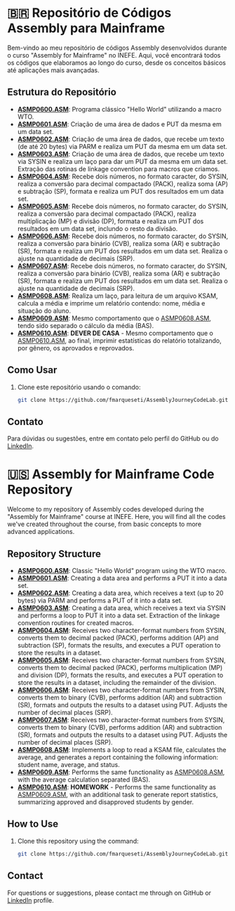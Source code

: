 # 🇧🇷 Repositório de Códigos Assembly para Mainframe

Bem-vindo ao meu repositório de códigos Assembly desenvolvidos durante o curso "Assembly for Mainframe" no INEFE. Aqui, você encontrará todos os códigos que elaboramos ao longo do curso, desde os conceitos básicos até aplicações mais avançadas.

## Estrutura do Repositório

- **[ASMP0600.ASM](https://github.com/fmarqueseti/AssemblyJourneyCodeLab/blob/main/ASMP0600.ASM)**: Programa clássico "Hello World" utilizando a macro WTO.
- **[ASMP0601.ASM](https://github.com/fmarqueseti/AssemblyJourneyCodeLab/blob/main/ASMP0601.ASM)**: Criação de uma área de dados e PUT da mesma em um data set.
- **[ASMP0602.ASM](https://github.com/fmarqueseti/AssemblyJourneyCodeLab/blob/main/ASMP0602.ASM)**: Criação de uma área de dados, que recebe um texto (de até 20 bytes) via PARM e realiza um PUT da mesma em um data set.
- **[ASMP0603.ASM](https://github.com/fmarqueseti/AssemblyJourneyCodeLab/blob/main/ASMP0603.ASM)**: Criação de uma área de dados, que recebe um texto via SYSIN e realiza um laço para dar um PUT da mesma em um data set. Extração das rotinas de linkage convention para macros que criamos.
- **[ASMP0604.ASM](https://github.com/fmarqueseti/AssemblyJourneyCodeLab/blob/main/ASMP0604.ASM)**: Recebe dois números, no formato caracter, do SYSIN, realiza a conversão para decimal compactado (PACK), realiza soma (AP) e subtração (SP), formata e realiza um PUT dos resultados em um data set.
- **[ASMP0605.ASM](https://github.com/fmarqueseti/AssemblyJourneyCodeLab/blob/main/ASMP0605.ASM)**: Recebe dois números, no formato caracter, do SYSIN, realiza a conversão para decimal compactado (PACK), realiza multiplicação (MP) e divisão (DP), formata e realiza um PUT dos resultados em um data set, inclundo o resto da divisão.
- **[ASMP0606.ASM](https://github.com/fmarqueseti/AssemblyJourneyCodeLab/blob/main/ASMP0606.ASM)**: Recebe dois números, no formato caracter, do SYSIN, realiza a conversão para binário (CVB), realiza soma (AR) e subtração (SR), formata e realiza um PUT dos resultados em um data set. Realiza o ajuste na quantidade de decimais (SRP).
- **[ASMP0607.ASM](https://github.com/fmarqueseti/AssemblyJourneyCodeLab/blob/main/ASMP0607.ASM)**: Recebe dois números, no formato caracter, do SYSIN, realiza a conversão para binário (CVB), realiza soma (AR) e subtração (SR), formata e realiza um PUT dos resultados em um data set. Realiza o ajuste na quantidade de decimais (SRP).
- **[ASMP0608.ASM](https://github.com/fmarqueseti/AssemblyJourneyCodeLab/blob/main/ASMP0608.ASM)**: Realiza um laço, para leitura de um arquivo KSAM, calcula a média e imprime um relatório contendo: nome, média e situação do aluno.
- **[ASMP0609.ASM](https://github.com/fmarqueseti/AssemblyJourneyCodeLab/blob/main/ASMP0609.ASM)**: 
Mesmo comportamento que o [ASMP0608.ASM](https://github.com/fmarqueseti/AssemblyJourneyCodeLab/blob/main/ASMP0608.ASM), tendo sido separado o cálculo da média (BAS).
- **[ASMP0610.ASM](https://github.com/fmarqueseti/AssemblyJourneyCodeLab/blob/main/ASMP0610.ASM)**: 
**DEVER DE CASA** - Mesmo comportamento que o [ASMP0610.ASM](https://github.com/fmarqueseti/AssemblyJourneyCodeLab/blob/main/ASMP0610.ASM), ao final, imprimir estatísticas do relatório totalizando, por gênero, os aprovados e reprovados.

## Como Usar

1. Clone este repositório usando o comando:
   ```bash
   git clone https://github.com/fmarqueseti/AssemblyJourneyCodeLab.git

## Contato

Para dúvidas ou sugestões, entre em contato pelo perfil do GitHub ou do [LinkedIn](http://www.linkedin.com/in/fmrqs/).

# 🇺🇸 Assembly for Mainframe Code Repository

Welcome to my repository of Assembly codes developed during the "Assembly for Mainframe" course at INEFE. Here, you will find all the codes we've created throughout the course, from basic concepts to more advanced applications.

## Repository Structure
- **[ASMP0600.ASM](https://github.com/fmarqueseti/AssemblyJourneyCodeLab/blob/main/ASMP0600.ASM)**: Classic "Hello World" program using the WTO macro.
- **[ASMP0601.ASM](https://github.com/fmarqueseti/AssemblyJourneyCodeLab/blob/main/ASMP0601.ASM)**: Creating a data area and performs a PUT it into a data set.
- **[ASMP0602.ASM](https://github.com/fmarqueseti/AssemblyJourneyCodeLab/blob/main/ASMP0602.ASM)**: Creating a data area, which receives a text (up to 20 bytes) via PARM and performs a PUT of it into a data set.
- **[ASMP0603.ASM](https://github.com/fmarqueseti/AssemblyJourneyCodeLab/blob/main/ASMP0603.ASM)**: Creating a data area, which receives a text via SYSIN and performs a loop to PUT it into a data set. Extraction of the linkage convention routines for created macros.
- **[ASMP0604.ASM](https://github.com/fmarqueseti/AssemblyJourneyCodeLab/blob/main/ASMP0604.ASM)**: Receives two character-format numbers from SYSIN, converts them to decimal packed (PACK), performs addition (AP) and subtraction (SP), formats the results, and executes a PUT operation to store the results in a dataset.
- **[ASMP0605.ASM](https://github.com/fmarqueseti/AssemblyJourneyCodeLab/blob/main/ASMP0605.ASM)**:  Receives two character-format numbers from SYSIN, converts them to decimal packed (PACK), performs multiplication (MP) and division (DP), formats the results, and executes a PUT operation to store the results in a dataset, including the remainder of the division.
- **[ASMP0606.ASM](https://github.com/fmarqueseti/AssemblyJourneyCodeLab/blob/main/ASMP0606.ASM)**: Receives two character-format numbers from SYSIN, converts them to binary (CVB), performs addition (AR) and subtraction (SR), formats and outputs the results to a dataset using PUT. Adjusts the number of decimal places (SRP).
- **[ASMP0607.ASM](https://github.com/fmarqueseti/AssemblyJourneyCodeLab/blob/main/ASMP0607.ASM)**: Receives two character-format numbers from SYSIN, converts them to binary (CVB), performs addition (AR) and subtraction (SR), formats and outputs the results to a dataset using PUT. Adjusts the number of decimal places (SRP).
- **[ASMP0608.ASM](https://github.com/fmarqueseti/AssemblyJourneyCodeLab/blob/main/ASMP0608.ASM)**: Implements a loop to read a KSAM file, calculates the average, and generates a report containing the following information: student name, average, and status.
- **[ASMP0609.ASM](https://github.com/fmarqueseti/AssemblyJourneyCodeLab/blob/main/ASMP0609.ASM)**: Performs the same functionality as [ASMP0608.ASM](https://github.com/fmarqueseti/AssemblyJourneyCodeLab/blob/main/ASMP0608.ASM), with the average calculation separated (BAS).
- **[ASMP0610.ASM](https://github.com/fmarqueseti/AssemblyJourneyCodeLab/blob/main/ASMP0610.ASM)**: 
**HOMEWORK** - Performs the same functionality as [ASMP0609.ASM](https://github.com/fmarqueseti/AssemblyJourneyCodeLab/blob/main/ASMP0609.ASM), with an additional task to generate report statistics, summarizing approved and disapproved students by gender.

## How to Use

1. Clone this repository using the command:
   ```bash
   git clone https://github.com/fmarqueseti/AssemblyJourneyCodeLab.git
   
## Contact

For questions or suggestions, please contact me through on GitHub or [LinkedIn](http://www.linkedin.com/in/fmrqs/) profile.
